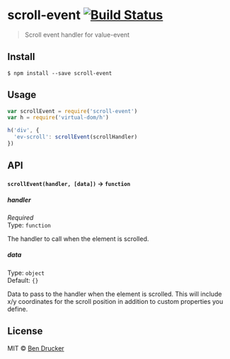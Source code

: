 # scroll-event [![Build Status](https://travis-ci.org/bendrucker/scroll-event.svg?branch=master)](https://travis-ci.org/bendrucker/scroll-event)

> Scroll event handler for value-event


## Install

```
$ npm install --save scroll-event
```


## Usage

```js
var scrollEvent = require('scroll-event')
var h = require('virtual-dom/h')

h('div', {
  'ev-scroll': scrollEvent(scrollHandler)
})
```

## API

#### `scrollEvent(handler, [data])` -> `function`

##### handler

*Required*  
Type: `function`

The handler to call when the element is scrolled.

##### data

Type: `object`  
Default: `{}`

Data to pass to the handler when the element is scrolled. This will include x/y coordinates for the scroll position in addition to custom properties you define.

## License

MIT © [Ben Drucker](http://bendrucker.me)
